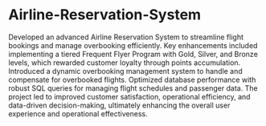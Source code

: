 # Airline-Reservation-System
Developed an advanced Airline Reservation System to streamline flight bookings and manage overbooking efficiently. Key enhancements included implementing a tiered Frequent Flyer Program with Gold, Silver, and Bronze levels, which rewarded customer loyalty through points accumulation. Introduced a dynamic overbooking management system to handle and compensate for overbooked flights. Optimized database performance with robust SQL queries for managing flight schedules and passenger data. The project led to improved customer satisfaction, operational efficiency, and data-driven decision-making, ultimately enhancing the overall user experience and operational effectiveness.






